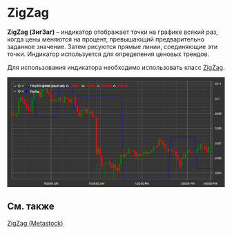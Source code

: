# ZigZag

**ZigZag (ЗигЗаг)** – индикатор отображает точки на графике всякий раз, когда цены меняются на процент, превышающий предварительно заданное значение. Затем рисуются прямые линии, соединяющие эти точки. Индикатор используется для определения ценовых трендов. 

Для использования индикатора необходимо использовать класс [ZigZag](../api/StockSharp.Algo.Indicators.ZigZag.html). 

![IndicatorZigZag](../images/IndicatorZigZag.png)

## См. также

[ZigZag (Metastock)](IndicatorZigZagEquis.md)
